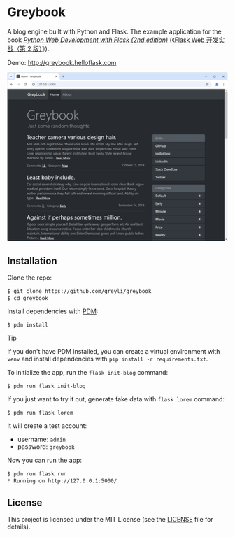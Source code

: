# Greybook

A blog engine built with Python and Flask. The example application for the book *[Python Web Development with Flask (2nd edition)](https://helloflask.com/en/book/4)* (《[Flask Web 开发实战（第 2 版）](https://helloflask.com/book/4)》).

Demo: http://greybook.helloflask.com

![Screenshot](demo.png)

## Installation

Clone the repo:

```
$ git clone https://github.com/greyli/greybook
$ cd greybook
```

Install dependencies with [PDM](https://pdm.fming.dev):

```
$ pdm install
```

> [!TIP]
> If you don't have PDM installed, you can create a virtual environment with `venv` and install dependencies with `pip install -r requirements.txt`.

To initialize the app, run the `flask init-blog` command:

```
$ pdm run flask init-blog
```

If you just want to try it out, generate fake data with `flask lorem` command:

```
$ pdm run flask lorem
```

It will create a test account:

* username: `admin`
* password: `greybook`

Now you can run the app:

```
$ pdm run flask run
* Running on http://127.0.0.1:5000/
```

## License

This project is licensed under the MIT License (see the
[LICENSE](LICENSE) file for details).
